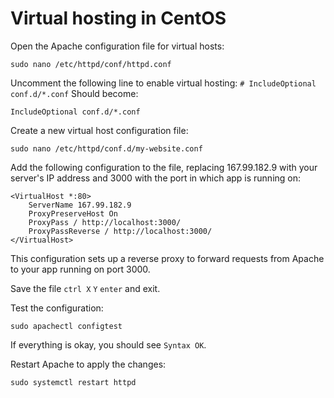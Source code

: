 # Virtual hosting in CentOS

Open the Apache configuration file for virtual hosts:
```
sudo nano /etc/httpd/conf/httpd.conf
```

Uncomment the following line to enable virtual hosting:
`# IncludeOptional conf.d/*.conf`
Should become:
```
IncludeOptional conf.d/*.conf
```
Create a new virtual host configuration file:
```
sudo nano /etc/httpd/conf.d/my-website.conf
```

Add the following configuration to the file, replacing 167.99.182.9 with your server's IP address and 3000 with the port in which app is running on:
```
<VirtualHost *:80>
    ServerName 167.99.182.9
    ProxyPreserveHost On
    ProxyPass / http://localhost:3000/
    ProxyPassReverse / http://localhost:3000/
</VirtualHost>
```

This configuration sets up a reverse proxy to forward requests from Apache to your app running on port 3000.

Save the file `ctrl X` `Y` `enter` and exit.

Test the configuration:
```
sudo apachectl configtest
```
If everything is okay, you should see `Syntax OK`.

Restart Apache to apply the changes:
```
sudo systemctl restart httpd
```
